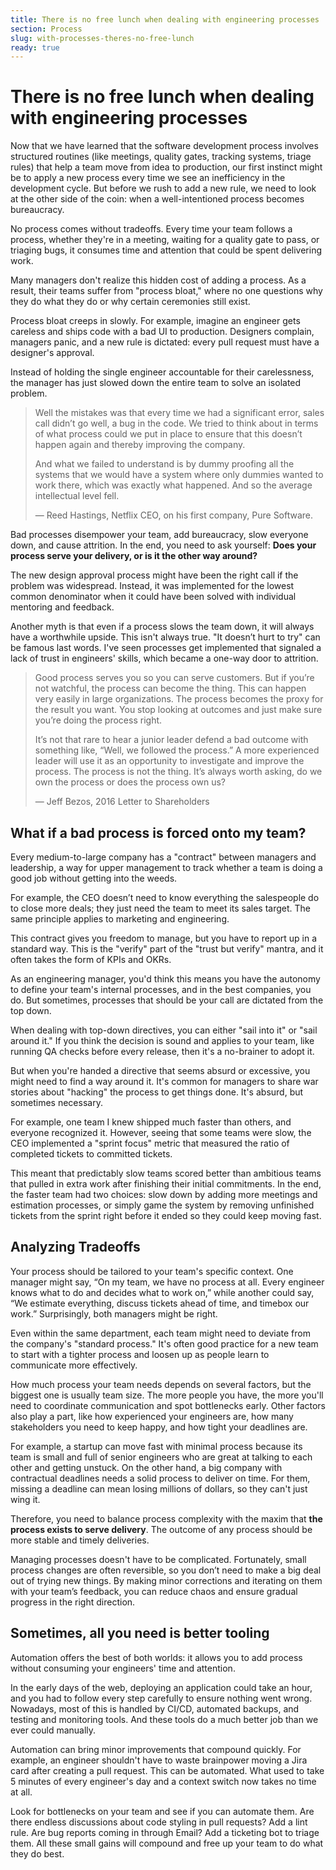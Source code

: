 ```yaml
---
title: There is no free lunch when dealing with engineering processes 
section: Process
slug: with-processes-theres-no-free-lunch
ready: true
---
```


# There is no free lunch when dealing with engineering processes

Now that we have learned that the software development process involves structured routines (like meetings, quality gates, tracking systems, triage rules) that help a team move from idea to production, our first instinct might be to apply a new process every time we see an inefficiency in the development cycle. But before we rush to add a new rule, we need to look at the other side of the coin: when a well-intentioned process becomes bureaucracy.

No process comes without tradeoffs. Every time your team follows a process, whether they're in a meeting, waiting for a quality gate to pass, or triaging bugs, it consumes time and attention that could be spent delivering work.

Many managers don't realize this hidden cost of adding a process. As a result, their teams suffer from "process bloat," where no one questions why they do what they do or why certain ceremonies still exist.

Process bloat creeps in slowly. For example, imagine an engineer gets careless and ships code with a bad UI to production. Designers complain, managers panic, and a new rule is dictated: every pull request must have a designer's approval.

Instead of holding the single engineer accountable for their carelessness, the manager has just slowed down the entire team to solve an isolated problem.

> Well the mistakes was that every time we had a significant error, sales call didn’t go well, a bug in the code. We tried to think about in terms of what process could we put in place to ensure that this doesn’t happen again and thereby improving the company. 
>
> And what we failed to understand is by dummy proofing all the systems that we would have a system where only dummies wanted to work there, which was exactly what happened. And so the average intellectual level fell.
>
> — Reed Hastings, Netflix CEO, on his first company, Pure Software.

Bad processes disempower your team, add bureaucracy, slow everyone down, and cause attrition. In the end, you need to ask yourself: **Does your process serve your delivery, or is it the other way around?**

The new design approval process might have been the right call if the problem was widespread. Instead, it was implemented for the lowest common denominator when it could have been solved with individual mentoring and feedback.

Another myth is that even if a process slows the team down, it will always have a worthwhile upside. This isn't always true. "It doesn’t hurt to try" can be famous last words. I've seen processes get implemented that signaled a lack of trust in engineers' skills, which became a one-way door to attrition.

> Good process serves you so you can serve customers. But if you’re not watchful, the process can become the thing. This can happen very easily in large organizations. The process becomes the proxy for the result you want. You stop looking at outcomes and just make sure you’re doing the process right.
>
> It’s not that rare to hear a junior leader defend a bad outcome with something like, “Well, we followed the process.” A more experienced leader will use it as an opportunity to investigate and improve the process. The process is not the thing. It’s always worth asking, do we own the process or does the process own us?
>
> — Jeff Bezos, 2016 Letter to Shareholders

## What if a bad process is forced onto my team?

Every medium-to-large company has a "contract" between managers and leadership, a way for upper management to track whether a team is doing a good job without getting into the weeds.

For example, the CEO doesn’t need to know everything the salespeople do to close more deals; they just need the team to meet its sales target. The same principle applies to marketing and engineering.

This contract gives you freedom to manage, but you have to report up in a standard way. This is the "verify" part of the "trust but verify" mantra, and it often takes the form of KPIs and OKRs.

As an engineering manager, you'd think this means you have the autonomy to define your team's internal processes, and in the best companies, you do. But sometimes, processes that should be your call are dictated from the top down.

When dealing with top-down directives, you can either "sail into it" or "sail around it." If you think the decision is sound and applies to your team, like running QA checks before every release, then it's a no-brainer to adopt it.

But when you're handed a directive that seems absurd or excessive, you might need to find a way around it. It's common for managers to share war stories about "hacking" the process to get things done. It's absurd, but sometimes necessary.

For example, one team I knew shipped much faster than others, and everyone recognized it. However, seeing that some teams were slow, the CEO implemented a "sprint focus" metric that measured the ratio of completed tickets to committed tickets.

This meant that predictably slow teams scored better than ambitious teams that pulled in extra work after finishing their initial commitments. In the end, the faster team had two choices: slow down by adding more meetings and estimation processes, or simply game the system by removing unfinished tickets from the sprint right before it ended so they could keep moving fast.

## Analyzing Tradeoffs

Your process should be tailored to your team's specific context. One manager might say, “On my team, we have no process at all. Every engineer knows what to do and decides what to work on,” while another could say, “We estimate everything, discuss tickets ahead of time, and timebox our work.” Surprisingly, both managers might be right.

Even within the same department, each team might need to deviate from the company's "standard process." It's often good practice for a new team to start with a tighter process and loosen up as people learn to communicate more effectively.

How much process your team needs depends on several factors, but the biggest one is usually team size. The more people you have, the more you'll need to coordinate communication and spot bottlenecks early. Other factors also play a part, like how experienced your engineers are, how many stakeholders you need to keep happy, and how tight your deadlines are.

For example, a startup can move fast with minimal process because its team is small and full of senior engineers who are great at talking to each other and getting unstuck. On the other hand, a big company with contractual deadlines needs a solid process to deliver on time. For them, missing a deadline can mean losing millions of dollars, so they can't just wing it.

Therefore, you need to balance process complexity with the maxim that **the process exists to serve delivery**. The outcome of any process should be more stable and timely deliveries.

Managing processes doesn't have to be complicated. Fortunately, small process changes are often reversible, so you don’t need to make a big deal out of trying new things. By making minor corrections and iterating on them with your team’s feedback, you can reduce chaos and ensure gradual progress in the right direction.

## Sometimes, all you need is better tooling

Automation offers the best of both worlds: it allows you to add process without consuming your engineers' time and attention.

In the early days of the web, deploying an application could take an hour, and you had to follow every step carefully to ensure nothing went wrong. Nowadays, most of this is handled by CI/CD, automated backups, and testing and monitoring tools. And these tools do a much better job than we ever could manually.

Automation can bring minor improvements that compound quickly. For example, an engineer shouldn't have to waste brainpower moving a Jira card after creating a pull request. This can be automated. What used to take 5 minutes of every engineer's day and a context switch now takes no time at all.

Look for bottlenecks on your team and see if you can automate them. Are there endless discussions about code styling in pull requests? Add a lint rule. Are bug reports coming in through Email? Add a ticketing bot to triage them. All these small gains will compound and free up your team to do what they do best.


